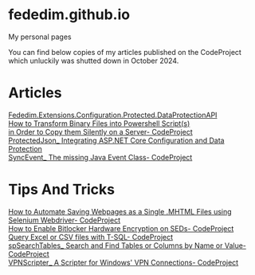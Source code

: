 # fededim.github.io
My personal pages


You can find below copies of my articles published on the CodeProject which unluckily was shutted down in October 2024.

# Articles

[Fededim.Extensions.Configuration.Protected.DataProtectionAPI](<./Articles/Fededim.Extensions.Configuration.Protected.DataProtectionAPI_ The Ultimate Integration between ASP.NET Configuration and Data Protection API- CodeProject.html>)<br/>
[How to Transform Binary Files into Powershell Script(s)<br/> in Order to Copy them Silently on a Server- CodeProject](<./Articles/How to Transform Binary Files into Powershell Script(s) in Order to Copy them Silently on a Server- CodeProject.html>)<br/>
[ProtectedJson_ Integrating ASP.NET Core Configuration and Data Protection](<./Articles/ProtectedJson_ Integrating ASP.NET Core Configuration and Data Protection- CodeProje.html>)<br/>
[SyncEvent_ The missing Java Event Class- CodeProject](<./Articles/SyncEvent_ The missing Java Event Class- CodeProject.html>)<br/>


# Tips And Tricks
[How to Automate Saving Webpages as a Single .MHTML Files using Selenium Webdriver- CodeProject](<./TipsAndTricks/How to Automate Saving Webpages as a Single .MHTML Files using Selenium Webdriver- CodeProject.html>)<br/>
[How to Enable Bitlocker Hardware Encryption on SEDs- CodeProject](<./TipsAndTricks/How to Enable Bitlocker Hardware Encryption on SEDs- CodeProject.html>)<br/>
[Query Excel or CSV files with T-SQL- CodeProject](<./TipsAndTricks/Query Excel or CSV files with T-SQL- CodeProject.html>)<br/>
[spSearchTables_ Search and Find Tables or Columns by Name or Value- CodeProject](<./TipsAndTricks/spSearchTables_ Search and Find Tables or Columns by Name or Value- CodeProject.html>)<br/>
[VPNScripter_ A Scripter for Windows' VPN Connections- CodeProject](<./TipsAndTricks/VPNScripter_ A Scripter for Windows' VPN Connections- CodeProject>)<br/>
